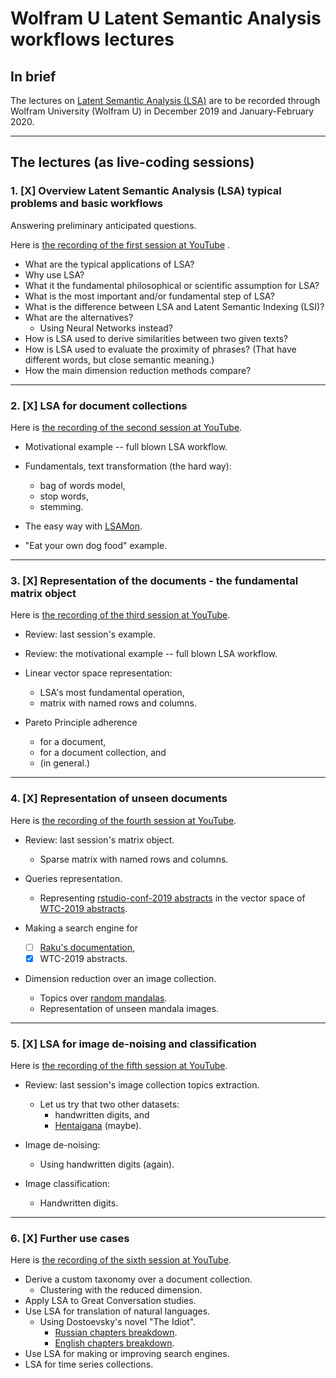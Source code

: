 # Wolfram U Latent Semantic Analysis workflows lectures

## In brief

The lectures on 
[Latent Semantic Analysis (LSA)](https://en.wikipedia.org/wiki/Latent_semantic_analysis) 
are to be recorded through Wolfram University (Wolfram U) in December 2019 and January-February 2020.

-----

## The lectures (as live-coding sessions)

### 1. [X] Overview Latent Semantic Analysis (LSA) typical problems and basic workflows

Answering preliminary anticipated questions.     

Here is 
[the recording of the first session at YouTube](https://www.youtube.com/watch?v=d5M54_9AMVQ) .
   
- What are the typical applications of LSA?   
- Why use LSA?     
- What it the fundamental philosophical or scientific assumption for LSA?   
- What is the most important and/or fundamental step of LSA?   
- What is the difference between LSA and Latent Semantic Indexing (LSI)?   
- What are the alternatives?
  - Using Neural Networks instead?   
- How is LSA used to derive similarities between two given texts?   
- How is LSA used to evaluate the proximity of phrases?
  (That have different words, but close semantic meaning.)   
- How the main dimension reduction methods compare?
      
------

### 2. [X] LSA for document collections

Here is [the recording of the second session at YouTube](https://www.youtube.com/watch?v=5pX5WAfPNb8).

- Motivational example -- full blown LSA workflow.
    
- Fundamentals, text transformation (the hard way):
  - bag of words model,
  - stop words,
  - stemming.

- The easy way with 
  [LSAMon](https://github.com/antononcube/SimplifiedMachineLearningWorkflows-book/blob/master/Part-2-Monadic-Workflows/A-monad-for-Latent-Semantic-Analysis-workflows.md).

- "Eat your own dog food" example.

------

### 3. [X] Representation of the documents - the fundamental matrix object

Here is [the recording of the third session at YouTube](https://www.youtube.com/watch?v=MNQR28P8Juc).
   
- Review: last session's example.
   
- Review: the motivational example -- full blown LSA workflow.

- Linear vector space representation:
  - LSA's most fundamental operation,
  - matrix with named rows and columns.

- Pareto Principle adherence
  - for a document,
  - for a document collection, and
  - (in general.)

------

### 4. [X] Representation of unseen documents

Here is [the recording of the fourth session at YouTube](https://www.youtube.com/watch?v=ElwOLyd9GC4).
   
- Review: last session's matrix object.
  - Sparse matrix with named rows and columns.

- Queries representation.
  
  - Representing 
    [rstudio-conf-2019 abstracts](../../Data/RStudio-conf-2019-abstracts.json)
    in the vector space of 
    [WTC-2019 abstracts](../../Data/Wolfram-Technology-Conference-2019-abstracts.json).

- Making a search engine for
  
  - [ ] [Raku's documentation](https://github.com/Raku/doc),    
  - [X] WTC-2019 abstracts.

- Dimension reduction over an image collection.

  - Topics over [random mandalas](https://resources.wolframcloud.com/FunctionRepository/resources/RandomMandala).
  - Representation of unseen mandala images.

------

### 5. [X] LSA for image de-noising and classification

Here is [the recording of the fifth session at YouTube](https://www.youtube.com/watch?v=_KBecGdzoS0).
   
- Review: last session's image collection topics extraction.
  - Let us try that two other datasets:
    - handwritten digits, and
    - [Hentaigana](https://en.wikipedia.org/wiki/Hentaigana) (maybe).
        
- Image de-noising: 
  - Using handwritten digits (again).
     
- Image classification:
  - Handwritten digits.
   
------

### 6. [X] Further use cases

Here is [the recording of the sixth session at YouTube](https://www.youtube.com/watch?v=Hxawq1O3Oec).

- Derive a custom taxonomy over a document collection.
  - Clustering with the reduced dimension.
- Apply LSA to Great Conversation studies.	
- Use LSA for translation of natural languages.
  - Using Dostoevsky's novel "The Idiot".
    - [Russian chapters breakdown](../../Data/Dostoyevsky-The-Idiot-Russian-chapters.json.zip).
    - [English chapters breakdown](../../Data/Dostoyevsky-The-Idiot-English-chapters.json.zip).
- Use LSA for making or improving search engines.
- LSA for time series collections.
     
   
